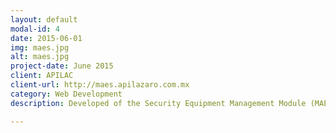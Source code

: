 ```yaml
---
layout: default
modal-id: 4
date: 2015-06-01
img: maes.jpg
alt: maes.jpg
project-date: June 2015
client: APILAC
client-url: http://maes.apilazaro.com.mx
category: Web Development
description: Developed of the Security Equipment Management Module (MAES). This system consists of the security equipment reviews management for each terminal or company that was located in the port area, facilitating the work of the emergency teams

---
```

